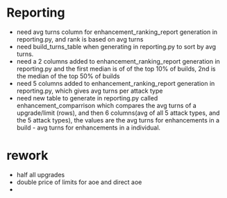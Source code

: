
# Reporting
- need avg turns column for enhancement_ranking_report generation in reporting.py, and rank is based on avg turns
- need build_turns_table when generating in reporting.py to sort by avg turns.
- need a 2 columns added to enhancement_ranking_report generation in reporting.py and the first median is of of the top 10% of builds, 2nd is the median of the top 50% of builds
- need 5 columns added to enhancement_ranking_report generation in reporting.py, which gives avg turns per attack type
- need new table to generate in reporting.py called enhancement_comparrison which compares the avg turns of a upgrade/limit (rows), and then 6 columns(avg of all 5 attack types, and the 5 attack types), the values are the avg turns for enhancements in a build - avg turns for enhancements in a individual.

# rework
- half all upgrades
- double price of limits for aoe and direct aoe
- 





